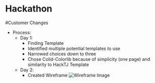 # Hackathon

\#Customer Changes

- Process:
  - Day 1:
    - Finding Template
    - Identified multiple potential templates to use
    - Narrowed choices down to three
    - Chose Colid-Colorlib because of simplicity (one page) and similarity to HackTJ Template
  - Day 2:
    - Created Wireframe ![Wireframe Image](https://imgur.com/uStKsGm)

